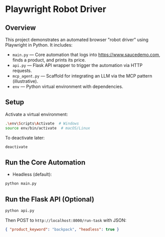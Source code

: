 # Playwright Robot Driver

## Overview

This project demonstrates an automated browser "robot driver" using Playwright in Python.
It includes:

-   `main.py` — Core automation that logs into https://www.saucedemo.com, finds a product, and prints its price.
-   `api.py` — Flask API wrapper to trigger the automation via HTTP requests.
-   `mcp_agent.py` — Scaffold for integrating an LLM via the MCP pattern (illustrative).
-   `env` — Python virtual environment with dependencies.

## Setup

Activate a virtual environment:

```bash
.\env\Scripts\Activate  # Windows
source env/bin/activate  # macOS/Linux
```

To deactivate later:

```bash
deactivate
```

## Run the Core Automation

-   Headless (default):

```bash
python main.py
```

## Run the Flask API (Optional)

```bash
python api.py
```

Then POST to `http://localhost:8000/run-task` with JSON:

```json
{ "product_keyword": "backpack", "headless": true }
```
